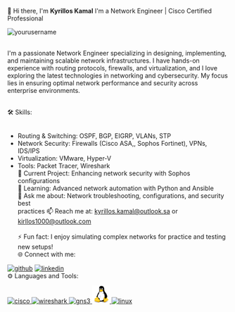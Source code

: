 👋 Hi there, I'm <B>Kyrillos Kamal</B> I'm a Network Engineer | Cisco Certified Professional
<p align="left"> <img src="https://komarev.com/ghpvc/?username=yourusername&label=Profile%20views&color=0e75b6&style=flat" alt="yourusername" /> </p>
</br>
I'm a passionate Network Engineer specializing in designing, implementing, and maintaining scalable network infrastructures. I have hands-on experience with routing protocols, firewalls, and virtualization, and I love exploring the latest technologies in networking and cybersecurity. My focus lies in ensuring optimal network performance and security across enterprise environments.
</br> </br>

🛠️ Skills:
</br>
</br>
- Routing & Switching: OSPF, BGP, EIGRP, VLANs, STP </br>
- Network Security: Firewalls (Cisco ASA,, Sophos Fortinet), VPNs, IDS/IPS</br>
- Virtualization: VMware, Hyper-V</br>
- Tools: Packet Tracer, Wireshark</br>
🔭 Current Project: Enhancing network security with Sophos configurations </br>
🌱 Learning: Advanced network automation with Python and Ansible</br>
💬 Ask me about: Network troubleshooting, configurations, and security best</br> practices
📫 Reach me at:  <a href="mailto:kyrillos.kamal@outlook.sa"> kyrillos.kamal@outlook.sa</a>
 or <a href="mailto:kirllos1000@outlook.com"> kirllos1000@outlook.com</a> </br></br>
⚡ Fun fact: I enjoy simulating complex networks for practice and testing new setups!</br>
🌐 Connect with me:
<div>
<a href="https://github.com/Kyrillos-k-adib" target="blank"><img src='https://cdn.jsdelivr.net/npm/simple-icons@3.0.1/icons/github.svg' alt='github' height='40'></a>
<a href="https://www.linkedin.com/in/kyrillos-kamal/" target="blank"><img src='https://cdn.jsdelivr.net/npm/simple-icons@3.0.1/icons/linkedin.svg' alt='linkedin' height='40'></a>
</div>
⚙️ Languages and Tools:</br>

<p align="left"> 
  <a href="https://www.cisco.com/" target="_blank" rel="noreferrer">
    <img src="https://encrypted-tbn0.gstatic.com/images?q=tbn:ANd9GcRNTqx7NEgSZ2njWhxj6WhIXrW3isjUUwxJTg&s" alt="cisco" width="50" height="50"/>
  </a> 
  
  <a href="https://www.wireshark.org/" target="_blank" rel="noreferrer">
    <img src="https://ih1.redbubble.net/image.815853981.9202/st,small,507x507-pad,600x600,f8f8f8.u4.jpg" alt="wireshark" width="40" height="40"/>
  </a> 
  <a href="https://gns3.com/" target="_blank" rel="noreferrer">
    <img src="https://upload.wikimedia.org/wikipedia/commons/8/8f/GNS3_logo.png" alt="gns3" width="40" height="40"/>
  </a> 
  <a href="https://www.linux.org/" target="_blank" rel="noreferrer">
    <img src="https://raw.githubusercontent.com/devicons/devicon/master/icons/linux/linux-original.svg" alt="linux" width="40" height="40"/>
  </a> 
    <a href="https://www.microsoft.com/en-us/windows-server" target="_blank" rel="noreferrer">
    <img src="https://e7.pngegg.com/pngimages/534/305/png-clipart-windows-server-2012-logo-organization-brand-logo-windows-7-blue-angle.png" alt="linux" width="40" height="40"/>
  </a> 
</p>

